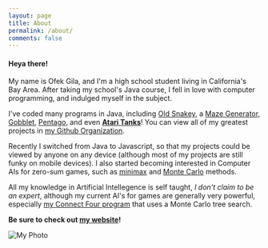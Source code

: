 ```yaml
---
layout: page
title: About
permalink: /about/
comments: false
---
```


#### Heya there!

My name is Ofek Gila, and I'm a high school student living in California's Bay Area. After taking my school's Java course, I fell in love with computer programming, and indulged myself in the subject.

I've coded many programs in Java, including [Old Snakey], a [Maze Generator], [Gobblet], [Pentago], and even **[Atari Tanks]**! You can view all of my greatest projects in [my Github Organization][Github Organization].

Recently I switched from Java to Javascript, so that my projects could be viewed by anyone on any device (although most of my projects are still funky on mobile devices). I also started becoming interested in Computer AIs for zero-sum games, such as [minimax][Minimax Wiki] and [Monte Carlo][Monte Carlo tree search] methods.

All my knowledge in Artificial Intellegence is self taught, *I don't claim to be an expert*, although my current AI's for games are generally very powerful, especially [my Connect Four program](/ConnectOfek/) that uses a Monte Carlo tree search.

**Be sure to check out [my website](/)!**

![My Photo]

[Old Snakey]:https://github.com/The-Ofek-Foundation/Snake
[Maze Generator]:https://github.com/The-Ofek-Foundation/Maze
[Gobblet]:https://github.com/The-Ofek-Foundation/Gobblet
[Pentago]:https://github.com/The-Ofek-Foundation/Pentago
[Atari Tanks]:https://github.com/The-Ofek-Foundation/Atari-Tanks
[Github Organization]:https://github.com/The-Ofek-Foundation
[Minimax Wiki]:https://en.wikipedia.org/wiki/Minimax
[Monte Carlo tree search]:https://en.wikipedia.org/wiki/Monte_Carlo_tree_search "Monte Carlo tree search"
[My Photo]:https://lh3.googleusercontent.com/-52xXyVQ_4sM/Vmohv09fcwI/AAAAAAAABZI/J8FXFYT51pE/s125-no/Ofek.png